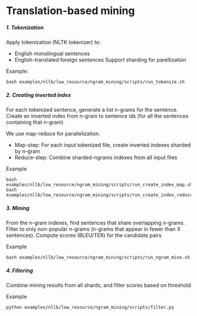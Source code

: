 # Translation-based mining

##### 1. Tokenization
Apply tokenization (NLTK tokenizer) to:
- English monolingual sentences
- English-translated foreign sentences
Support sharding for parellization

Example:
```
bash examples/nllb/low_resource/ngram_mining/scripts/run_tokenize.sh
```

##### 2. Creating inverted index
For each tokenized sentence, generate a list n-grams for the sentence. Create an inverted index from n-gram to sentence ids (for all the sentences containing that n-gram)

We use map-reduce for parallelization.
* Map-step: For each input tokenized file, create inverted indexes sharded by n-gram
* Reduce-step: Combine sharded-ngrams indexes from all input files

Example
```
bash examples/nllb/low_resource/ngram_mining/scripts/run_create_index_map.sh
bash examples/nllb/low_resource/ngram_mining/scripts/run_create_index_reduce.sh
```

##### 3. Mining
From the n-gram indexes, find sentences that share overlapping n-grams. Filter to only non-popular n-grams (n-grams that appear in fewer than X sentences). Compute scores (BLEU/TER) for the candidate pairs

Example
```
bash examples/nllb/low_resource/ngram_mining/scripts/run_ngram_mine.sh
```
##### 4. Filtering
Combine mining results from all shards, and filter scores based on threshold

Example
```
python examples/nllb/low_resource/ngram_mining/scripts/filter.py
```
